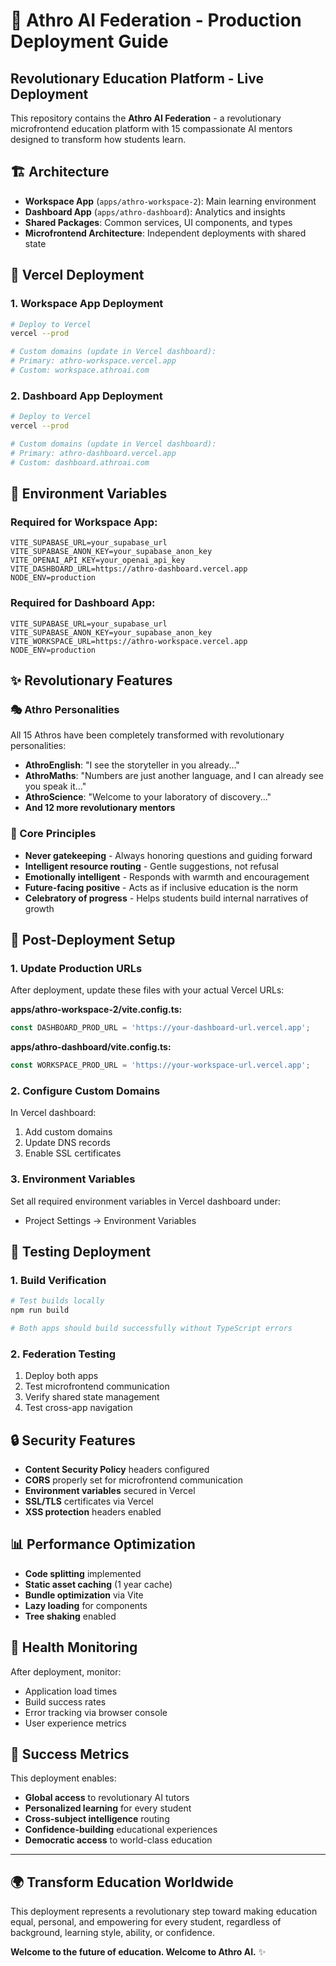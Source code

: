 # 🚀 Athro AI Federation - Production Deployment Guide

## Revolutionary Education Platform - Live Deployment

This repository contains the **Athro AI Federation** - a revolutionary microfrontend education platform with 15 compassionate AI mentors designed to transform how students learn.

## 🏗️ Architecture

- **Workspace App** (`apps/athro-workspace-2`): Main learning environment
- **Dashboard App** (`apps/athro-dashboard`): Analytics and insights
- **Shared Packages**: Common services, UI components, and types
- **Microfrontend Architecture**: Independent deployments with shared state

## 🚀 Vercel Deployment

### 1. Workspace App Deployment
```bash
# Deploy to Vercel
vercel --prod

# Custom domains (update in Vercel dashboard):
# Primary: athro-workspace.vercel.app
# Custom: workspace.athroai.com
```

### 2. Dashboard App Deployment
```bash
# Deploy to Vercel  
vercel --prod

# Custom domains (update in Vercel dashboard):
# Primary: athro-dashboard.vercel.app
# Custom: dashboard.athroai.com
```

## 🔧 Environment Variables

### Required for Workspace App:
```env
VITE_SUPABASE_URL=your_supabase_url
VITE_SUPABASE_ANON_KEY=your_supabase_anon_key
VITE_OPENAI_API_KEY=your_openai_api_key
VITE_DASHBOARD_URL=https://athro-dashboard.vercel.app
NODE_ENV=production
```

### Required for Dashboard App:
```env
VITE_SUPABASE_URL=your_supabase_url
VITE_SUPABASE_ANON_KEY=your_supabase_anon_key
VITE_WORKSPACE_URL=https://athro-workspace.vercel.app
NODE_ENV=production
```

## ✨ Revolutionary Features

### 🎭 Athro Personalities
All 15 Athros have been completely transformed with revolutionary personalities:

- **AthroEnglish**: "I see the storyteller in you already..."
- **AthroMaths**: "Numbers are just another language, and I can already see you speak it..."
- **AthroScience**: "Welcome to your laboratory of discovery..."
- **And 12 more revolutionary mentors**

### 🌟 Core Principles
- **Never gatekeeping** - Always honoring questions and guiding forward
- **Intelligent resource routing** - Gentle suggestions, not refusal
- **Emotionally intelligent** - Responds with warmth and encouragement
- **Future-facing positive** - Acts as if inclusive education is the norm
- **Celebratory of progress** - Helps students build internal narratives of growth

## 🔄 Post-Deployment Setup

### 1. Update Production URLs
After deployment, update these files with your actual Vercel URLs:

**apps/athro-workspace-2/vite.config.ts:**
```typescript
const DASHBOARD_PROD_URL = 'https://your-dashboard-url.vercel.app';
```

**apps/athro-dashboard/vite.config.ts:**
```typescript  
const WORKSPACE_PROD_URL = 'https://your-workspace-url.vercel.app';
```

### 2. Configure Custom Domains
In Vercel dashboard:
1. Add custom domains
2. Update DNS records
3. Enable SSL certificates

### 3. Environment Variables
Set all required environment variables in Vercel dashboard under:
- Project Settings → Environment Variables

## 🧪 Testing Deployment

### 1. Build Verification
```bash
# Test builds locally
npm run build

# Both apps should build successfully without TypeScript errors
```

### 2. Federation Testing
1. Deploy both apps
2. Test microfrontend communication
3. Verify shared state management
4. Test cross-app navigation

## 🔒 Security Features

- **Content Security Policy** headers configured
- **CORS** properly set for microfrontend communication
- **Environment variables** secured in Vercel
- **SSL/TLS** certificates via Vercel
- **XSS protection** headers enabled

## 📊 Performance Optimization

- **Code splitting** implemented
- **Static asset caching** (1 year cache)
- **Bundle optimization** via Vite
- **Lazy loading** for components
- **Tree shaking** enabled

## 🚦 Health Monitoring

After deployment, monitor:
- Application load times
- Build success rates  
- Error tracking via browser console
- User experience metrics

## 🎯 Success Metrics

This deployment enables:
- **Global access** to revolutionary AI tutors
- **Personalized learning** for every student
- **Cross-subject intelligence** routing
- **Confidence-building** educational experiences
- **Democratic access** to world-class education

---

## 🌍 Transform Education Worldwide

This deployment represents a revolutionary step toward making education equal, personal, and empowering for every student, regardless of background, learning style, ability, or confidence.

**Welcome to the future of education. Welcome to Athro AI.** ✨ 